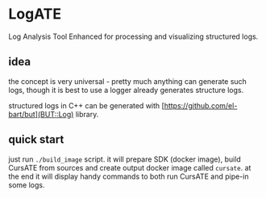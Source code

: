 # LogATE

Log Analysis Tool Enhanced for processing and visualizing structured logs.

## idea

the concept is very universal - pretty much anything can generate such logs,
though it is best to use a logger already generates structure logs.

structured logs in C++ can be generated with [https://github.com/el-bart/but](BUT::Log) library.


## quick start

just run `./build_image` script.
it will prepare SDK (docker image), build CursATE from sources and create output docker image called `cursate`.
at the end it will display handy commands to both run CursATE and pipe-in some logs.
